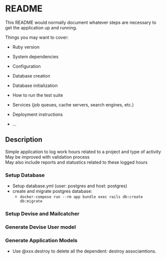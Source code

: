 # README

This README would normally document whatever steps are necessary to get the
application up and running.

Things you may want to cover:

* Ruby version

* System dependencies

* Configuration

* Database creation

* Database initialization

* How to run the test suite

* Services (job queues, cache servers, search engines, etc.)

* Deployment instructions

* ...

## Description
Simple application to log work hours related to a project and type of activity  
May be improved with validation process  
May also include reports and statustics related to these logged hours

### Setup Database
+ Setup database.yml (user: postgres and host: postgres)
+ create and migrate postgres database:
  + `docker-compose run --rm app bundle exec rails db:create db:migrate`

### Setup Devise and Mailcatcher

### Generate Devise User model

### Generate Application Models

+ Use @xxx.destroy to delete all the dependent: destroy associamtions.